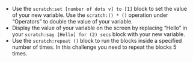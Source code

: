 - Use the `scratch:set [number of dots v] to [1]` block to set the value of
  your new variable.
  Use the `scratch:() * ()` operation under “Operators” to double the value of your
  variable.
- Display the value of your variable on the screen by replacing “Hello” in
  your `scratch:say [Hello] for (2) secs` block with your new variable.
- Use the `scratch:repeat ()` block to run the blocks inside a specified
  number of times.
  In this challenge you need to repeat the blocks 5 times.
